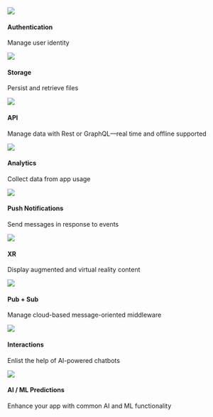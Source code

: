 <amplify-responsive-grid grid-gap="2" columns="2" class="margin-top-lg">
  <docs-card url="~/lib/auth/overview.md" class="three-dee-effect border-radius">
    <img slot="graphic" src="~/assets/features/auth.svg" />
    <h4 slot="heading">Authentication</h4>
    <p slot="description">Manage user identity</p>
  </docs-card>
  <docs-card url="~/lib/storage/overview.md" class="three-dee-effect border-radius">
    <img slot="graphic" src="~/assets/features/storage.svg" />
    <h4 slot="heading">Storage</h4>
    <p slot="description">Persist and retrieve files</p>
  </docs-card>
  <docs-card url="~/lib/api/overview.md" class="three-dee-effect border-radius">
    <img slot="graphic" src="~/assets/features/api.svg" />
    <h4 slot="heading">API</h4>
    <p slot="description">
      Manage data with Rest or GraphQL––real time and offline
      supported
    </p>
  </docs-card>
  <docs-card url="~/lib/analytics/overview.md" class="three-dee-effect border-radius">
    <img slot="graphic" src="~/assets/features/analytics.svg" />
    <h4 slot="heading">Analytics</h4>
    <p slot="description">Collect data from app usage</p>
  </docs-card>
  <docs-card url="~/lib/push-notifications/overview.md" class="three-dee-effect border-radius">
    <img
      slot="graphic"
      src="~/assets/features/push-notifications.svg"
    />
    <h4 slot="heading">Push Notifications</h4>
    <p slot="description">Send messages in response to events</p>
  </docs-card>
  <docs-card url="~/lib/xr/overview.md" class="three-dee-effect border-radius">
    <img slot="graphic" src="~/assets/features/xr.svg" />
    <h4 slot="heading">XR</h4>
    <p slot="description">
      Display augmented and virtual reality content
    </p>
  </docs-card>
  <docs-card url="~/lib/pubsub/overview.md" class="three-dee-effect border-radius">
    <img slot="graphic" src="~/assets/features/pubsub.svg" />
    <h4 slot="heading">Pub + Sub</h4>
    <p slot="description">
      Manage cloud-based message-oriented middleware
    </p>
  </docs-card>
  <docs-card url="~/lib/interactions/overview.md" class="three-dee-effect border-radius">
    <img slot="graphic" src="~/assets/features/interactions.svg" />
    <h4 slot="heading">Interactions</h4>
    <p slot="description">Enlist the help of AI-powered chatbots</p>
  </docs-card>
  <docs-card url="~/lib/predictions/overview.md" class="three-dee-effect border-radius">
    <img slot="graphic" src="~/assets/features/predictions.svg" />
    <h4 slot="heading">AI / ML Predictions</h4>
    <p slot="description">
      Enhance your app with common AI and ML functionality
    </p>
  </docs-card>
</amplify-responsive-grid>